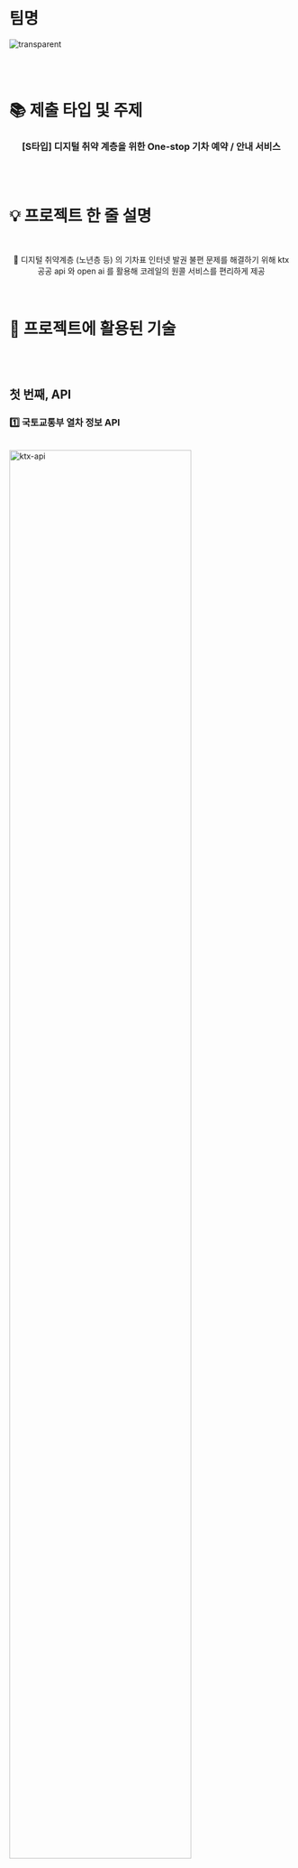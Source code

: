 # 팀명

![transparent](https://capsule-render.vercel.app/api?type=transparent&fontColor=04509f&text=QuarterGirit&height=150&fontSize=60&desc=쿼터기릿&descAlignY=75&descAlign=60)

<br>
</br>

# 📚 제출 타입 및 주제
<h3  align="center">[S타입] 디지털 취약 계층을 위한 One-stop 기차 예약 / 안내 서비스</h3>
<br>
</br>

# 💡 프로젝트 한 줄 설명
<br>
<p align="center">
🚀 디지털 취약계층 (노년층 등) 의 기차표 인터넷 발권 불편 문제를 해결하기 위해 ktx 공공 api 와 open ai 를 활용해 코레일의 원콜 서비스를 편리하게 제공
</p>
</br>


# 🔧 프로젝트에 활용된 기술
<br>
<br>
<h2>첫 번째, API</h2>
<h3>1️⃣ 국토교통부 열차 정보 API</h3>
<br>
<a href="https://ibb.co/LCqhmjL"><img src="https://i.ibb.co/mHYFkZL/ktx-api.png" alt="ktx-api" style="width:80%" border="0"></a>
</br>
<br>
<details>
<summary>상세 기술 명세서</summary>
<div markdown="1">

안녕

</div>
</details>
<br>
<br>
<h3>2️⃣ TMAP 지오코딩 / 길찾기 API</h3>
<br>
<a href="https://ibb.co/5cN5xZ4"><img src="https://i.ibb.co/XJhzkHL/tmap-api.png" alt="tmap-api" style="width:80%" border="0"></a>
</br>
<br>
<summary>상세 기술 명세서</summary>
<div markdown="1">

안녕

</div>
<h2>두 번째, 인공지능</h2>
<br>
<br>
<summary>상세 기술 명세서</summary>
<div markdown="1">

안녕

</div>
<br>
<h2>세 번째, 서버</h2>
<h3> <a href="https://ibb.co/rpYPd4h"><img src="https://i.ibb.co/B6bDnqJ/Microsoft-Azure.png" alt="Microsoft-Azure" border="0" style="width:20px;"></a>  Azure Static Web Apps</h3>

Azure App Service Static Web Apps is a streamlined hosting option for developers building modern full-stack JavaScript web apps on Azure. Static Web Apps is tailored for apps with static front-end and optional dynamic back-end powered by Azure Functions serverless APIs. Static Web Apps feature: 
* A single unified workflow based on GitHub actions from source code to global availability in the cloud
* Integrated serverless APIs powered by Azure Functions to extend and evolve your app 
* Authentication and Authorization with flexible role and access definitions
 
To get started, follow the [Static Web Apps quickstart](https://docs.microsoft.com/en-us/azure/static-web-apps/getting-started?WT.mc_id=staticwebapps-docs-cxa) to build and deploy your first static web app in minutes. For more info about Static Web Apps, see the [Static Web Apps documentation](https://docs.microsoft.com/en-us/azure/static-web-apps/?WT.mc_id=build2020_swa-docs-cxa) and the guided learning paths in Microsoft Learn for [creating and publishing an Angular, React, Svelte, or Vue JavaScript app and API](https://docs.microsoft.com/en-us/learn/modules/publish-app-service-static-web-app-api/?WT.mc_id=build2020_swa-frameworks-cxa) or for [creating and publishing an app with the Gatsby static site generator](https://docs.microsoft.com/en-us/learn/modules/create-deploy-static-webapp-gatsby-app-service/?WT.mc_id=build2020_swa-sitegen-cxa).
<br>
<br>
<h3>Vanilla JavaScript App</h3>

[Azure Static Web Apps](https://docs.microsoft.com/azure/static-web-apps/overview) allows you to easily build JavaScript apps in minutes. Use this repo with the [quickstart](https://docs.microsoft.com/azure/static-web-apps/getting-started?tabs=vanilla-javascript) to build and customize a new static site.

This repo is used as a starter for a _very basic_ HTML web application using no front-end frameworks.

This repo has a dev container. This means if you open it inside a [GitHub Codespace](https://github.com/features/codespaces), or using [VS Code with the remote containers extension](https://code.visualstudio.com/docs/remote/containers), it will be opened inside a container with all the dependencies already installed.

<br>
<br>

<h3>👉🏻 Overview (한 눈에 보기) </h3>
<br>
<br>
<br>
<a href="https://ibb.co/hH8bhkF"><img src="https://i.ibb.co/wC6V3Th/tech-image.png" alt="tech-image" border="0" style="width:80%"></a>
</br>
<br>
<br>
<h3>✦ 개발 환경</h3>

- Python >= 3.10
  
- Node >= v16.xx.xx

- Windows / Mac OS

  
<br/>
<h3>✦ 설치 및 실행 방법</h3>

    // Azure static web app 설치
    npm install -g @azure/static-web-apps-cli

    // node 패키지 설치
    npm shrinkwrap
    npm install

    // 파이썬 모듈 설치
    pip install -r requirements.txt

    // 실행
    swa start src --api-location api
    
<br/>
<h3>✦ 주의사항</h3>
1. DB 접근, API 키 등 실행 과정에서 필요한 주요 변수를 수정할 필요가 있음.<br/><br/>
2. Windows와 Mac에 따라 python 코드 동작이 다르게 됨.<br/>


- Windows
    
    python ./ktx_schedule/ktx_api.py {변수들}


- Mac OS

    python3 ./ktx_schedule/ktx_api.py {변수들}


위와 같이 python을 기반으로 코드 수정이 OS에 맞게 이뤄져야 함.

<br>
</br>

# 💻 시연영상

### 🔥 데모 영상입니다. [Watch Video - SMARTUS](https://youtu.be/K0PAryFDTk8)

<br>
</br>

# 🙆‍♀️ Team Info

| 김민주 | 김영효 | 이은지 | 최희정 |
| :---: | :---: | :---: | :---: |
| <a href="https://github.com/Kimminju0831"><img src="https://avatars.githubusercontent.com/u/71652881?v=4" alt="Kimminju0831" width="100" height="100"></a> | <a href="https://github.com/kkyh12180"><img src="https://avatars.githubusercontent.com/u/80297525?v=4" alt="kkyh12180" width="100" height="100"></a> | <a href="https://github.com/leeeeunji"><img src="https://avatars.githubusercontent.com/u/72423836?v=4" alt="leeeeunji" width="100" height="100"></a> | <a href="https://github.com/hdddhdd"><img src="https://avatars.githubusercontent.com/u/71762328?v=4" alt="hdddhdd" width="100" height="100"></a> |
| 팀장 [📨](mailto:nuly08@naver.com)| 팀원 [📨](mailto:kyh12180@gmail.com) | 팀원 [📨](mailto:leeej106@knu.ac.kr) | 팀원 [📨](mailto:nuly08@naver.com) |

